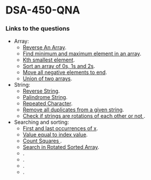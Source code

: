 # DSA-450-QNA

### Links to the questions
  - Array:
    - [Reverse An Array](https://practice.geeksforgeeks.org/problems/reverse-an-array).
    - [Find minimum and maximum element in an array](https://practice.geeksforgeeks.org/problems/find-minimum-and-maximum-element-in-an-array4428).
    - [Kth smallest element](https://practice.geeksforgeeks.org/problems/kth-smallest-element5635).
    - [Sort an array of 0s, 1s and 2s](https://practice.geeksforgeeks.org/problems/sort-an-array-of-0s-1s-and-2s4231).
    - [Move all negative elements to end](https://practice.geeksforgeeks.org/problems/move-all-negative-elements-to-end1813). 
    - [Union of two arrays](https://practice.geeksforgeeks.org/problems/union-of-two-arrays3538).
  - String:
    - [Reverse String](https://leetcode.com/problems/reverse-string).
    - [Palindrome String](https://practice.geeksforgeeks.org/problems/palindrome-string0817).
    - [Repeated Character](https://practice.geeksforgeeks.org/problems/repeated-character2058).
    - [Remove all duplicates from a given string](https://practice.geeksforgeeks.org/problems/remove-all-duplicates-from-a-given-string4321).
    - [Check if strings are rotations of each other or not ](https://practice.geeksforgeeks.org/problems/check-if-strings-are-rotations-of-each-other-or-not-1587115620).
  - Searching and sorting:
    - [First and last occurrences of x](https://practice.geeksforgeeks.org/problems/first-and-last-occurrences-of-x3116).
    - [Value equal to index value](https://practice.geeksforgeeks.org/problems/value-equal-to-index-value1330).
    - [Count Squares ](https://practice.geeksforgeeks.org/problems/count-squares3649).
    - [ Search in Rotated Sorted Array](https://leetcode.com/problems/search-in-rotated-sorted-array).
    - []().
    - []().
    - []().
    - []().
